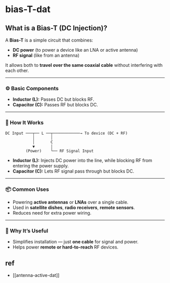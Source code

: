 
# bias-T-dat

## What is a Bias-T (DC Injection)?

A **Bias-T** is a simple circuit that combines:

- **DC power** (to power a device like an LNA or active antenna)
- **RF signal** (like from an antenna)

It allows both to **travel over the same coaxial cable** without interfering with each other.

---

### ⚙️ Basic Components
- **Inductor (L):** Passes DC but blocks RF.
- **Capacitor (C):** Passes RF but blocks DC.

---

### 🔁 How It Works

```
DC Input ───┬── L ──┬────────────→ To device (DC + RF)
            │       │
            │       C
            ▼       │
         (Power)    └── RF Signal Input
```

- **Inductor (L):** Injects DC power into the line, while blocking RF from entering the power supply.
- **Capacitor (C):** Lets RF signal pass through but blocks DC.

---

### 📦 Common Uses
- Powering **active antennas** or **LNAs** over a single cable.
- Used in **satellite dishes**, **radio receivers**, **remote sensors**.
- Reduces need for extra power wiring.

---

### 🧠 Why It’s Useful
- Simplifies installation — just **one cable** for signal and power.
- Helps power **remote or hard-to-reach** RF devices.

## ref 

- [[antenna-active-dat]]